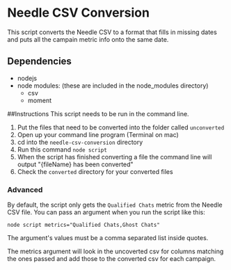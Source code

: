 # Needle CSV Conversion
This script converts the Needle CSV to a format that fills in missing dates and puts all the campain metric info onto the same date.

## Dependencies
- nodejs
- node modules: (these are included in the node_modules directory) 
	- csv
	- moment


##Instructions
This script needs to be run in the command line.

1. Put the files that need to be converted into the folder called `unconverted`
2. Open up your command line program (Terminal on mac)
3. cd into the `needle-csv-conversion` directory
4. Run this command `node script`
5. When the script has finished converting a file the command line will output  "{fileName} has been converted"
6. Check the `converted` directory for your converted files
 
 
### Advanced
By default, the script only gets the `Qualified Chats` metric from the Needle CSV file.  You can pass an argument when you run the script like this:

`node script metrics="Qualified Chats,Ghost Chats"`

The argument's values must be a comma separated list inside quotes.

The metrics argument will look in the uncoverted csv for columns matching the ones passed and add those to the converted csv for each campaign.
